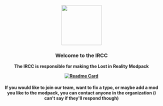<div id="header" align="center">
  <img src="https://avatars.githubusercontent.com/u/176988668?s=400&u=b0887d70f8798c2e724de4ba9e1be3cb24a7cfeb&v=4" width="128"/>

  <h3>Welcome to the IRCC</h3>
  <b>
  <p>The IRCC is responsible for making the Lost in Reality Modpack</p>
    
  [![Readme Card](https://github-readme-stats.vercel.app/api/pin/?username=Inter-Reality-Control-Committee&repo=Lost-in-reality&theme=github_dark)](https://github.com/Inter-Reality-Control-Committee/Lost-in-reality)

  <h4>If you would like to join our team, want to fix a typo, or maybe add a mod you like to the modpack, you can contact anyone in the organization (i can't say if they'll respond though)</h4>
</div>
